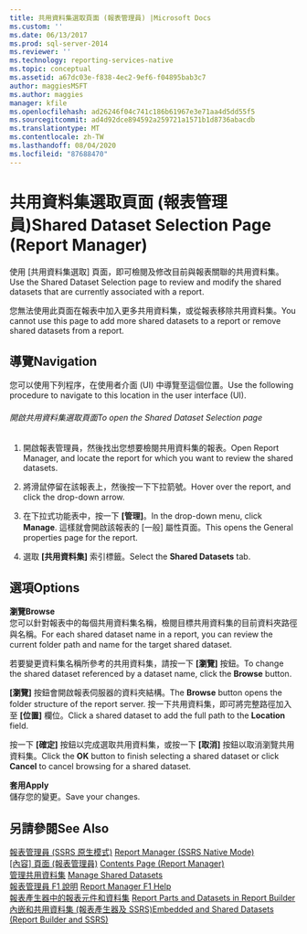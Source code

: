 ```yaml
---
title: 共用資料集選取頁面 (報表管理員) |Microsoft Docs
ms.custom: ''
ms.date: 06/13/2017
ms.prod: sql-server-2014
ms.reviewer: ''
ms.technology: reporting-services-native
ms.topic: conceptual
ms.assetid: a67dc03e-f838-4ec2-9ef6-f04895bab3c7
author: maggiesMSFT
ms.author: maggies
manager: kfile
ms.openlocfilehash: ad26246f04c741c186b61967e3e71aa4d5dd55f5
ms.sourcegitcommit: ad4d92dce894592a259721a1571b1d8736abacdb
ms.translationtype: MT
ms.contentlocale: zh-TW
ms.lasthandoff: 08/04/2020
ms.locfileid: "87688470"
---
```

# <a name="shared-dataset-selection-page-report-manager"></a><span data-ttu-id="de831-102">共用資料集選取頁面 (報表管理員)</span><span class="sxs-lookup"><span data-stu-id="de831-102">Shared Dataset Selection Page (Report Manager)</span></span>
  <span data-ttu-id="de831-103">使用 [共用資料集選取] 頁面，即可檢閱及修改目前與報表關聯的共用資料集。</span><span class="sxs-lookup"><span data-stu-id="de831-103">Use the Shared Dataset Selection page to review and modify the shared datasets that are currently associated with a report.</span></span>  
  
 <span data-ttu-id="de831-104">您無法使用此頁面在報表中加入更多共用資料集，或從報表移除共用資料集。</span><span class="sxs-lookup"><span data-stu-id="de831-104">You cannot use this page to add more shared datasets to a report or remove shared datasets from a report.</span></span>  
  
## <a name="navigation"></a><span data-ttu-id="de831-105">導覽</span><span class="sxs-lookup"><span data-stu-id="de831-105">Navigation</span></span>  
 <span data-ttu-id="de831-106">您可以使用下列程序，在使用者介面 (UI) 中導覽至這個位置。</span><span class="sxs-lookup"><span data-stu-id="de831-106">Use the following procedure to navigate to this location in the user interface (UI).</span></span>  
  
###### <a name="to-open-the-shared-dataset-selection-page"></a><span data-ttu-id="de831-107">開啟共用資料集選取頁面</span><span class="sxs-lookup"><span data-stu-id="de831-107">To open the Shared Dataset Selection page</span></span>  
  
1.  <span data-ttu-id="de831-108">開啟報表管理員，然後找出您想要檢閱共用資料集的報表。</span><span class="sxs-lookup"><span data-stu-id="de831-108">Open Report Manager, and locate the report for which you want to review the shared datasets.</span></span>  
  
2.  <span data-ttu-id="de831-109">將滑鼠停留在該報表上，然後按一下下拉箭號。</span><span class="sxs-lookup"><span data-stu-id="de831-109">Hover over the report, and click the drop-down arrow.</span></span>  
  
3.  <span data-ttu-id="de831-110">在下拉式功能表中，按一下 **[管理]**。</span><span class="sxs-lookup"><span data-stu-id="de831-110">In the drop-down menu, click **Manage**.</span></span> <span data-ttu-id="de831-111">這樣就會開啟該報表的 [一般] 屬性頁面。</span><span class="sxs-lookup"><span data-stu-id="de831-111">This opens the General properties page for the report.</span></span>  
  
4.  <span data-ttu-id="de831-112">選取 **[共用資料集]** 索引標籤。</span><span class="sxs-lookup"><span data-stu-id="de831-112">Select the **Shared Datasets** tab.</span></span>  
  
## <a name="options"></a><span data-ttu-id="de831-113">選項</span><span class="sxs-lookup"><span data-stu-id="de831-113">Options</span></span>  
 <span data-ttu-id="de831-114">**瀏覽**</span><span class="sxs-lookup"><span data-stu-id="de831-114">**Browse**</span></span>  
 <span data-ttu-id="de831-115">您可以針對報表中的每個共用資料集名稱，檢閱目標共用資料集的目前資料夾路徑與名稱。</span><span class="sxs-lookup"><span data-stu-id="de831-115">For each shared dataset name in a report, you can review the current folder path and name for the target shared dataset.</span></span>  
  
 <span data-ttu-id="de831-116">若要變更資料集名稱所參考的共用資料集，請按一下 **[瀏覽]** 按鈕。</span><span class="sxs-lookup"><span data-stu-id="de831-116">To change the shared dataset referenced by a dataset name, click the **Browse** button.</span></span>  
  
 <span data-ttu-id="de831-117">**[瀏覽]** 按鈕會開啟報表伺服器的資料夾結構。</span><span class="sxs-lookup"><span data-stu-id="de831-117">The **Browse** button opens the folder structure of the report server.</span></span> <span data-ttu-id="de831-118">按一下共用資料集，即可將完整路徑加入至 **[位置]** 欄位。</span><span class="sxs-lookup"><span data-stu-id="de831-118">Click a shared dataset to add the full path to the **Location** field.</span></span>  
  
 <span data-ttu-id="de831-119">按一下 **[確定]** 按鈕以完成選取共用資料集，或按一下 **[取消]** 按鈕以取消瀏覽共用資料集。</span><span class="sxs-lookup"><span data-stu-id="de831-119">Click the **OK** button to finish selecting a shared dataset or click **Cancel** to cancel browsing for a shared dataset.</span></span>  
  
 <span data-ttu-id="de831-120">**套用**</span><span class="sxs-lookup"><span data-stu-id="de831-120">**Apply**</span></span>  
 <span data-ttu-id="de831-121">儲存您的變更。</span><span class="sxs-lookup"><span data-stu-id="de831-121">Save your changes.</span></span>  
  
## <a name="see-also"></a><span data-ttu-id="de831-122">另請參閱</span><span class="sxs-lookup"><span data-stu-id="de831-122">See Also</span></span>  
 <span data-ttu-id="de831-123">[報表管理員 &#40;SSRS 原生模式&#41;](../../2014/reporting-services/report-manager-ssrs-native-mode.md) </span><span class="sxs-lookup"><span data-stu-id="de831-123">[Report Manager  &#40;SSRS Native Mode&#41;](../../2014/reporting-services/report-manager-ssrs-native-mode.md) </span></span>  
 <span data-ttu-id="de831-124">[[內容] 頁面 &#40;報表管理員&#41;](../../2014/reporting-services/contents-page-report-manager.md) </span><span class="sxs-lookup"><span data-stu-id="de831-124">[Contents Page &#40;Report Manager&#41;](../../2014/reporting-services/contents-page-report-manager.md) </span></span>  
 <span data-ttu-id="de831-125">[管理共用資料集](report-data/manage-shared-datasets.md) </span><span class="sxs-lookup"><span data-stu-id="de831-125">[Manage Shared Datasets](report-data/manage-shared-datasets.md) </span></span>  
 <span data-ttu-id="de831-126">[報表管理員 F1 說明](../../2014/reporting-services/report-manager-f1-help.md) </span><span class="sxs-lookup"><span data-stu-id="de831-126">[Report Manager F1 Help](../../2014/reporting-services/report-manager-f1-help.md) </span></span>  
 <span data-ttu-id="de831-127">[報表產生器中的報表元件和資料集](report-data/report-parts-and-datasets-in-report-builder.md) </span><span class="sxs-lookup"><span data-stu-id="de831-127">[Report Parts and Datasets in Report Builder](report-data/report-parts-and-datasets-in-report-builder.md) </span></span>  
 [<span data-ttu-id="de831-128">內嵌和共用資料集 &#40;報表產生器及 SSRS&#41;</span><span class="sxs-lookup"><span data-stu-id="de831-128">Embedded and Shared Datasets &#40;Report Builder and SSRS&#41;</span></span>](report-data/embedded-and-shared-datasets-report-builder-and-ssrs.md)  
  
  
